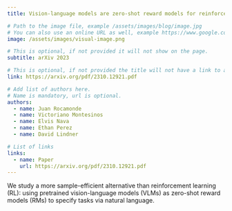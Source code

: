 ```yaml
---
title: Vision-language models are zero-shot reward models for reinforcement learning

# Path to the image file, example /assets/images/blog/image.jpg
# You can also use an online URL as well, example https://www.google.com/image.jpg
image: /assets/images/visual-image.png

# This is optional, if not provided it will not show on the page.
subtitle: arXiv 2023

# This is optional, if not provided the title will not have a link to anywhere
link: https://arxiv.org/pdf/2310.12921.pdf

# Add list of authors here.
# Name is mandatory, url is optional.
authors:
  - name: Juan Rocamonde
  - name: Victoriano Montesinos
  - name: Elvis Nava
  - name: Ethan Perez
  - name: David Lindner

# List of links
links:
  - name: Paper
    url: https://arxiv.org/pdf/2310.12921.pdf
---
```


<!--Abstract-->

We study a more sample-efficient alternative than reinforcement learning (RL): using pretrained vision-language models (VLMs) as zero-shot reward models (RMs) to specify tasks via natural language. 
